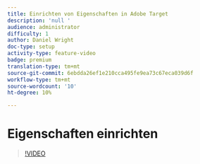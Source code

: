 ```yaml
---
title: Einrichten von Eigenschaften in Adobe Target
description: 'null '
audience: administrator
difficulty: 1
author: Daniel Wright
doc-type: setup
activity-type: feature-video
badge: premium
translation-type: tm+mt
source-git-commit: 6ebdda26ef1e210cca495fe9ea73c67eca039d6f
workflow-type: tm+mt
source-wordcount: '10'
ht-degree: 10%

---
```



# Eigenschaften einrichten

>[!VIDEO](https://video.tv.adobe.com/v/18990/?quality=12)